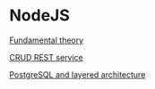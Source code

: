# NodeJS

[Fundamental theory](FUNDAMENTAL_THEORY.md)

[CRUD REST service](CRUD_REST_SERVICE.md)

[PostgreSQL and layered architecture](POSTGRE_SQL_AND_LAYERED_ARCHITECTURE.md)
